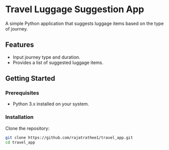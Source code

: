 # Travel Luggage Suggestion App

A simple Python application that suggests luggage items based on the type of journey.

## Features

- Input journey type and duration.
- Provides a list of suggested luggage items.

## Getting Started

### Prerequisites

- Python 3.x installed on your system.

### Installation

Clone the repository:

```bash
git clone https://github.com/rajatrathee1/travel_app.git
cd travel_app
